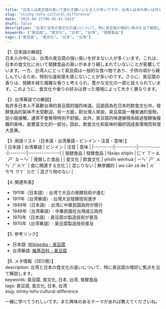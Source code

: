 ```yaml
---
title: "日本人は臭豆腐の臭いで食わず嫌いになる人が多いですが、台湾人はあの臭いは何ともないの？"
slug: "stinky-tofu-cultural-difference"
date: "2025-04-21T06:45:41.542Z"
draft: false
description: "台湾と日本の食文化の違いについて、特に臭豆腐の嗜好に焦点を当て解説します。"
keywords: ["臭豆腐", "食文化", "日本", "台湾", "発酵食品"]
tags: ["臭豆腐", "食文化", "日本", "台湾"]
---
```


【1. 日本語の解説】  
日本人の中には、台湾の臭豆腐の強い臭いを好まない人が多くいます。これは、日本の食文化において発酵食品の臭いがあまり親しまれていないことが影響しています。一方、台湾人にとって臭豆腐は一般的な食べ物であり、子供の頃から親しんでいるため、特別な違和感を感じないことが多いのです。さらに、臭豆腐の香りは、発酵を経た複雑な香りと考えられ、豊かな文化の一部と捉えられています。このように、食文化や香りの好みは育った環境によって大きく異なります。

【2. 台湾華語での解説】  
有許多日本人不喜歡台灣的臭豆腐的強烈味道。這是因為在日本的飲食文化中，發酵食品的氣味不太受歡迎。另一方面，對台灣人來說，臭豆腐是一種普通的食物，從小就接觸，通常不會覺得特別不舒服。此外，臭豆腐的味道被視為經過發酵後複雜的香味，是豐富文化的一部分。因此，飲食文化和氣味的偏好因成長環境而有很大差異。

【3. 用語リスト（日本語・台湾華語・ピンイン・注音・意味）】  
| 日本語  | 台湾華語  | ピンイン  | 注音    | 意味             |
|----------|-----------|------------|---------|----------------|
| 発酵食品 | 發酵食品  | fāxiào shípǐn | ㄈㄚ ㄒㄧㄠˋ ㄕˊ ㄆㄧㄣˇ | 発酵した食品     |
| 食文化   | 飲食文化  | yǐnshí wénhuà | ㄧㄣˇ ㄕˊ ㄨㄣˊ ㄏㄨㄚˋ | 食に関連する文化 |
| 混じりない | 無參雜的 | wú cān zá de | ㄨˊ ㄘㄢ ㄗㄚˊ ㄉㄜ˙ | 混ざり物のない   |

【4. 関連年表】  
- 1911年（日本語）: 台湾で大豆の発酵技術が進む
- 1911年（台湾華語）: 台灣大豆發酵技術進步  
- 1949年（日本語）: 台湾に中華民国政府が移行
- 1949年（台湾華語）: 中華民國在台灣成立政府  
- 1970年（日本語）: 臭豆腐の製造技術が普及
- 1970年（台湾華語）: 臭豆腐製造技術普及  

【5. 参考リンク】  
- 日本語: [Wikipedia - 臭豆腐](https://ja.wikipedia.org/wiki/臭豆腐)  
- 台湾華語: [維基百科 - 臭豆腐](https://zh.wikipedia.org/wiki/臭豆腐)

【6. メタ情報（SEO用）】  
description: 台湾と日本の食文化の違いについて、特に臭豆腐の嗜好に焦点を当て解説します。  
keywords: 臭豆腐, 食文化, 日本, 台湾, 発酵食品  
tags: 臭豆腐, 食文化, 日本, 台湾  
slug: stinky-tofu-cultural-difference

一緒に学べてうれしいです。また興味のあるテーマがあれば教えてくださいね。